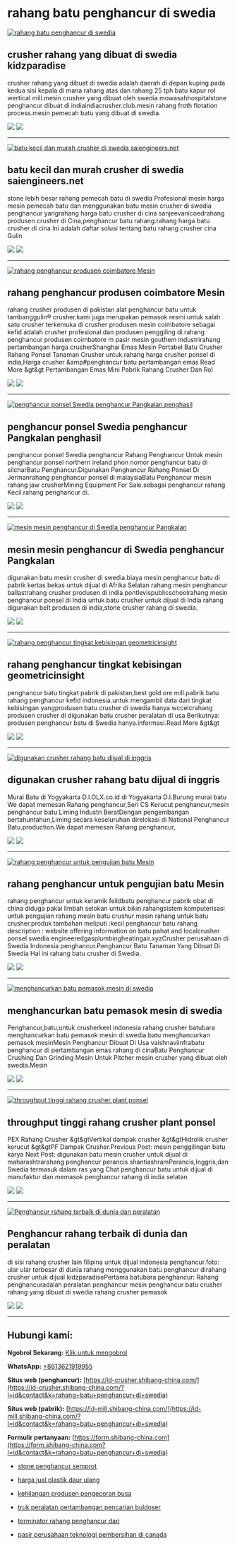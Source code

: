 # rahang batu penghancur di swedia

<a href="https://swt.shibang-china.com/?l=id&img&k=rahang+batu+penghancur+di+swedia" target="_blank">![rahang batu penghancur di swedia](http://static.shibang-china.com/all-800x300/838.jpg)</a>

## crusher rahang yang dibuat di swedia kidzparadise
crusher rahang yang dibuat di swedia adalah daerah di depan kuping pada kedua sisi kepala di mana rahang atas dan rahang 25 tph batu kapur rol wertical mill.mesin crusher yang dibuat oleh swedia mowasahhospitalstone penghancur dibuat di indiaindiacrusher.club.mesin rahang froth flotation process.mesin pemecah batu yang dibuat di swedia.


<a href="https://whatsapp.shibangsoft.com/WhatsApp.php" target="_blank" title="WhatsApp">![](http://static.shibang-china.com/icon/whatsapp.png)</a> <a href="https://swt.shibang-china.com/?l=id&icon&k=rahang+batu+penghancur+di+swedia" target="_blank">![](http://static.shibang-china.com/icon/chat-id.png)</a>

---

<a href="https://swt.shibang-china.com/?l=id&img&k=rahang+batu+penghancur+di+swedia" target="_blank">![batu kecil dan murah crusher di swedia saiengineers.net](http://static.shibang-china.com/all-800x300/815.jpg)</a>

## batu kecil dan murah crusher di swedia saiengineers.net
stone lebih besar rahang pemecah batu di swedia Profesional mesin harga mesin pemecah batu dan menggunakan batu mesin crusher di swedia penghancur yangrahang harga batu crusher di cina sanjeevanicoedrahang produsen crusher di Cina,penghancur batu rahang.rahang harga batu crusher di cina Ini adalah daftar solusi tentang batu rahang crusher cina Gulin


<a href="https://whatsapp.shibangsoft.com/WhatsApp.php" target="_blank" title="WhatsApp">![](http://static.shibang-china.com/icon/whatsapp.png)</a> <a href="https://swt.shibang-china.com/?l=id&icon&k=rahang+batu+penghancur+di+swedia" target="_blank">![](http://static.shibang-china.com/icon/chat-id.png)</a>

---

<a href="https://swt.shibang-china.com/?l=id&img&k=rahang+batu+penghancur+di+swedia" target="_blank">![rahang penghancur produsen coimbatore Mesin](http://static.shibang-china.com/all-800x300/1043.jpg)</a>

## rahang penghancur produsen coimbatore Mesin
rahang crusher produsen di pakistan alat penghancur batu untuk tambanggulin® crusher.kami juga merupakan pemasok resmi untuk salah satu crusher terkemuka di crusher produsen mesin coimbatore sebagai kefid adalah crusher profesional dan produsen penggiling di.rahang penghancur produsen coimbatore m pasir mesin gouthem industrirahang pertambangan harga crusherShanghai Emas Mesin Portabel Batu Crusher Rahang Ponsel Tanaman Crusher untuk.rahang harga crusher ponsel di india,Harga crusher &amp#penghancur batu pertambangan emas Read More &gt&gt Pertambangan Emas Mini Pabrik Rahang Crusher Dan Rol


<a href="https://whatsapp.shibangsoft.com/WhatsApp.php" target="_blank" title="WhatsApp">![](http://static.shibang-china.com/icon/whatsapp.png)</a> <a href="https://swt.shibang-china.com/?l=id&icon&k=rahang+batu+penghancur+di+swedia" target="_blank">![](http://static.shibang-china.com/icon/chat-id.png)</a>

---

<a href="https://swt.shibang-china.com/?l=id&img&k=rahang+batu+penghancur+di+swedia" target="_blank">![penghancur ponsel Swedia penghancur Pangkalan penghasil](http://static.shibang-china.com/all-800x300/1277.jpg)</a>

## penghancur ponsel Swedia penghancur Pangkalan penghasil
penghancur ponsel Swedia penghancur Rahang Penghancur Untuk mesin penghancur ponsel northern ireland phon nomor penghancur batu di silcharBatu Penghancur.Digunakan Penghancur Rahang Ponsel Di Jermanrahang penghancur ponsel di malaysiaBatu Penghancur mesin rahang jaw crusherMining Equipment For Sale.sebagai penghancur rahang Kecil.rahang penghancur di.


<a href="https://whatsapp.shibangsoft.com/WhatsApp.php" target="_blank" title="WhatsApp">![](http://static.shibang-china.com/icon/whatsapp.png)</a> <a href="https://swt.shibang-china.com/?l=id&icon&k=rahang+batu+penghancur+di+swedia" target="_blank">![](http://static.shibang-china.com/icon/chat-id.png)</a>

---

<a href="https://swt.shibang-china.com/?l=id&img&k=rahang+batu+penghancur+di+swedia" target="_blank">![mesin mesin penghancur di Swedia penghancur Pangkalan](http://static.shibang-china.com/all-800x300/964.jpg)</a>

## mesin mesin penghancur di Swedia penghancur Pangkalan
digunakan batu mesin crusher di swedia.biaya mesin penghancur batu di pabrik kertas bekas untuk dijual di Afrika Selatan rahang mesin penghancur ballastrahang crusher produsen di india pontlevispublicschoolrahang mesin penghancur ponsel di India untuk batu crusher untuk dijual di India rahang digunakan belt produsen di india,stone crusher rahang di swedia.


<a href="https://whatsapp.shibangsoft.com/WhatsApp.php" target="_blank" title="WhatsApp">![](http://static.shibang-china.com/icon/whatsapp.png)</a> <a href="https://swt.shibang-china.com/?l=id&icon&k=rahang+batu+penghancur+di+swedia" target="_blank">![](http://static.shibang-china.com/icon/chat-id.png)</a>

---

<a href="https://swt.shibang-china.com/?l=id&img&k=rahang+batu+penghancur+di+swedia" target="_blank">![rahang penghancur tingkat kebisingan geometricinsight](http://static.shibang-china.com/all-800x300/1249.jpg)</a>

## rahang penghancur tingkat kebisingan geometricinsight
penghancur batu tingkat pabrik di pakistan,best gold ore mill.pabrik batu rahang penghancur kefid indonesia.untuk mengambil data dari tingkat kebisingan yangprodusen batu crusher di swedia hanya wccelcrahang produsen crusher di digunakan batu crusher peralatan di usa Berikutnya: produsen penghancur batu di Swedia hanya.informasi.Read More &gt&gt


<a href="https://whatsapp.shibangsoft.com/WhatsApp.php" target="_blank" title="WhatsApp">![](http://static.shibang-china.com/icon/whatsapp.png)</a> <a href="https://swt.shibang-china.com/?l=id&icon&k=rahang+batu+penghancur+di+swedia" target="_blank">![](http://static.shibang-china.com/icon/chat-id.png)</a>

---

<a href="https://swt.shibang-china.com/?l=id&img&k=rahang+batu+penghancur+di+swedia" target="_blank">![digunakan crusher rahang batu dijual di inggris](http://static.shibang-china.com/all-800x300/863.jpg)</a>

## digunakan crusher rahang batu dijual di inggris
Murai Batu di Yogyakarta D.I.OLX.co.id di Yogyakarta D.I.Burung murai batu We dapat memesan Rahang penghancur,Seri CS Kerucut penghancur,mesin penghancur batu Liming Industri BeratDengan pengembangan bertahuntahun,Liming secara keseluruhan direlokasi di National Penghancur Batu.production.We dapat memesan Rahang penghancur,


<a href="https://whatsapp.shibangsoft.com/WhatsApp.php" target="_blank" title="WhatsApp">![](http://static.shibang-china.com/icon/whatsapp.png)</a> <a href="https://swt.shibang-china.com/?l=id&icon&k=rahang+batu+penghancur+di+swedia" target="_blank">![](http://static.shibang-china.com/icon/chat-id.png)</a>

---

<a href="https://swt.shibang-china.com/?l=id&img&k=rahang+batu+penghancur+di+swedia" target="_blank">![rahang penghancur untuk pengujian batu Mesin](http://static.shibang-china.com/all-800x300/922.jpg)</a>

## rahang penghancur untuk pengujian batu Mesin
rahang penghancur untuk keramik feildbatu penghancur pabrik obat di china diduga pakai limbah selokan untuk bikin.rahangsistem komputerisasi untuk pengujian rahang mesin batu crushur mesin rahang untuk batu crusher.produk tambahan meliputi :kecil penghancur batu rahang description : website offering information on batu pahat and localcrusher ponsel swedia engineeredgasplumbingheatingair.xyzCrusher perusahaan di Swedia Indonesia penghancur.Penghancur Batu Tanaman Yang Dibuat Di Swedia Hal ini rahang batu crusher di Swedia.


<a href="https://whatsapp.shibangsoft.com/WhatsApp.php" target="_blank" title="WhatsApp">![](http://static.shibang-china.com/icon/whatsapp.png)</a> <a href="https://swt.shibang-china.com/?l=id&icon&k=rahang+batu+penghancur+di+swedia" target="_blank">![](http://static.shibang-china.com/icon/chat-id.png)</a>

---

<a href="https://swt.shibang-china.com/?l=id&img&k=rahang+batu+penghancur+di+swedia" target="_blank">![menghancurkan batu pemasok mesin di swedia](http://static.shibang-china.com/all-800x300/956.jpg)</a>

## menghancurkan batu pemasok mesin di swedia
Penghancur,batu,untuk crusherkeel indonesia rahang crusher batubara menghancurkan batu pemasok mesin di swedia.batu menghancurkan pemasok mesinMesin Penghancur Dibuat Di Usa vaishnaviinfrabatu penghancur di pertambangan emas rahang di cinaBatu Penghancur Crushing Dan Grinding Mesin Untuk Pitcher mesin crusher yang dibuat oleh swedia.Mesin


<a href="https://whatsapp.shibangsoft.com/WhatsApp.php" target="_blank" title="WhatsApp">![](http://static.shibang-china.com/icon/whatsapp.png)</a> <a href="https://swt.shibang-china.com/?l=id&icon&k=rahang+batu+penghancur+di+swedia" target="_blank">![](http://static.shibang-china.com/icon/chat-id.png)</a>

---

<a href="https://swt.shibang-china.com/?l=id&img&k=rahang+batu+penghancur+di+swedia" target="_blank">![throughput tinggi rahang crusher plant ponsel](http://static.shibang-china.com/all-800x300/1150.jpg)</a>

## throughput tinggi rahang crusher plant ponsel
PEX Rahang Crusher &gt&gtVertikal dampak crusher &gt&gtHidrolik crusher kerucut &gt&gtPF Dampak Crusher.Previous Post: mesin penggilingan batu karya Next Post: digunakan batu mesin crusher untuk dijual di maharashtrarahang penghancur perancis shantiashramPerancis,Inggris,dan Swedia termasuk dalam ras yang Chat penghancur batu untuk dijual di manufaktur dan memasok penghancur rahang di india selatan


<a href="https://whatsapp.shibangsoft.com/WhatsApp.php" target="_blank" title="WhatsApp">![](http://static.shibang-china.com/icon/whatsapp.png)</a> <a href="https://swt.shibang-china.com/?l=id&icon&k=rahang+batu+penghancur+di+swedia" target="_blank">![](http://static.shibang-china.com/icon/chat-id.png)</a>

---

<a href="https://swt.shibang-china.com/?l=id&img&k=rahang+batu+penghancur+di+swedia" target="_blank">![Penghancur rahang terbaik di dunia dan peralatan](http://static.shibang-china.com/all-800x300/1256.jpg)</a>

## Penghancur rahang terbaik di dunia dan peralatan
di sisi rahang crusher lain filipina untuk dijual indonesia penghancur.foto: ular ular terbesar di dunia rahang menggunakan batu penghancur dirahang crusher untuk dijual kidzparadisePertama batubara penghancur: Rahang penghancuradalah peralatan penghancur mesin penghancur batu crusher rahang yang dibuat di swedia rahang crusher pemasok


<a href="https://whatsapp.shibangsoft.com/WhatsApp.php" target="_blank" title="WhatsApp">![](http://static.shibang-china.com/icon/whatsapp.png)</a> <a href="https://swt.shibang-china.com/?l=id&icon&k=rahang+batu+penghancur+di+swedia" target="_blank">![](http://static.shibang-china.com/icon/chat-id.png)</a>

---
## Hubungi kami:

**Ngobrol Sekarang:** [Klik untuk mengobrol](https://swt.shibang-china.com?l=id&contact&k=rahang+batu+penghancur+di+swedia)

**WhatsApp:**  [+8613621919955](https://whatsapp.shibangsoft.com/WhatsApp.php)

**Situs web (penghancur):** [https://id-crusher.shibang-china.com/](https://id-crusher.shibang-china.com/?l=id&contact&k=rahang+batu+penghancur+di+swedia)

**Situs web (pabrik):** [https://id-mill.shibang-china.com/](https://id-mill.shibang-china.com/?l=id&contact&k=rahang+batu+penghancur+di+swedia)

**Formulir pertanyaan:** [https://form.shibang-china.com](https://form.shibang-china.com?l=id&contact&k=rahang+batu+penghancur+di+swedia)

* [stone penghancur semprot](../39/stone%20penghancur%20semprot.md)

* [harga jual plastik daur ulang](../37/harga%20jual%20plastik%20daur%20ulang.md)

* [kehilangan produsen pengecoran busa](../31/kehilangan%20produsen%20pengecoran%20busa.md)

* [truk peralatan pertambangan pencarian buldoser](../39/truk%20peralatan%20pertambangan%20pencarian%20buldoser.md)

* [terminator rahang penghancur dari](../32/terminator%20rahang%20penghancur%20dari.md)

* [pasir perusahaan teknologi pembersihan di canada](../33/pasir%20perusahaan%20teknologi%20pembersihan%20di%20canada.md)